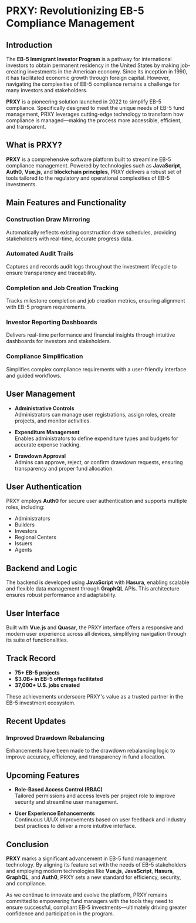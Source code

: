 # PRXY: Revolutionizing EB-5 Compliance Management

## Introduction

The **EB-5 Immigrant Investor Program** is a pathway for international investors to obtain permanent residency in the United States by making job-creating investments in the American economy. Since its inception in 1990, it has facilitated economic growth through foreign capital. However, navigating the complexities of EB-5 compliance remains a challenge for many investors and stakeholders.

**PRXY** is a pioneering solution launched in 2022 to simplify EB-5 compliance. Specifically designed to meet the unique needs of EB-5 fund management, PRXY leverages cutting-edge technology to transform how compliance is managed—making the process more accessible, efficient, and transparent.

## What is PRXY?

**PRXY** is a comprehensive software platform built to streamline EB-5 compliance management. Powered by technologies such as **JavaScript**, **Auth0**, **Vue.js**, and **blockchain principles**, PRXY delivers a robust set of tools tailored to the regulatory and operational complexities of EB-5 investments.

## Main Features and Functionality

### Construction Draw Mirroring  
Automatically reflects existing construction draw schedules, providing stakeholders with real-time, accurate progress data.

### Automated Audit Trails  
Captures and records audit logs throughout the investment lifecycle to ensure transparency and traceability.

### Completion and Job Creation Tracking  
Tracks milestone completion and job creation metrics, ensuring alignment with EB-5 program requirements.

### Investor Reporting Dashboards  
Delivers real-time performance and financial insights through intuitive dashboards for investors and stakeholders.

### Compliance Simplification  
Simplifies complex compliance requirements with a user-friendly interface and guided workflows.

## User Management

- **Administrative Controls**  
  Administrators can manage user registrations, assign roles, create projects, and monitor activities.

- **Expenditure Management**  
  Enables administrators to define expenditure types and budgets for accurate expense tracking.

- **Drawdown Approval**  
  Admins can approve, reject, or confirm drawdown requests, ensuring transparency and proper fund allocation.

## User Authentication

PRXY employs **Auth0** for secure user authentication and supports multiple roles, including:

- Administrators  
- Builders  
- Investors  
- Regional Centers  
- Issuers  
- Agents  

## Backend and Logic

The backend is developed using **JavaScript** with **Hasura**, enabling scalable and flexible data management through **GraphQL** APIs. This architecture ensures robust performance and adaptability.

## User Interface

Built with **Vue.js** and **Quasar**, the PRXY interface offers a responsive and modern user experience across all devices, simplifying navigation through its suite of functionalities.

## Track Record

- **75+ EB-5 projects**  
- **$3.0B+ in EB-5 offerings facilitated**  
- **37,000+ U.S. jobs created**  

These achievements underscore PRXY's value as a trusted partner in the EB-5 investment ecosystem.

## Recent Updates

### Improved Drawdown Rebalancing  
Enhancements have been made to the drawdown rebalancing logic to improve accuracy, efficiency, and transparency in fund allocation.

## Upcoming Features

- **Role-Based Access Control (RBAC)**  
  Tailored permissions and access levels per project role to improve security and streamline user management.

- **User Experience Enhancements**  
  Continuous UI/UX improvements based on user feedback and industry best practices to deliver a more intuitive interface.

## Conclusion

**PRXY** marks a significant advancement in EB-5 fund management technology. By aligning its feature set with the needs of EB-5 stakeholders and employing modern technologies like **Vue.js**, **JavaScript**, **Hasura**, **GraphQL**, and **Auth0**, PRXY sets a new standard for efficiency, security, and compliance.

As we continue to innovate and evolve the platform, PRXY remains committed to empowering fund managers with the tools they need to ensure successful, compliant EB-5 investments—ultimately driving greater confidence and participation in the program.
